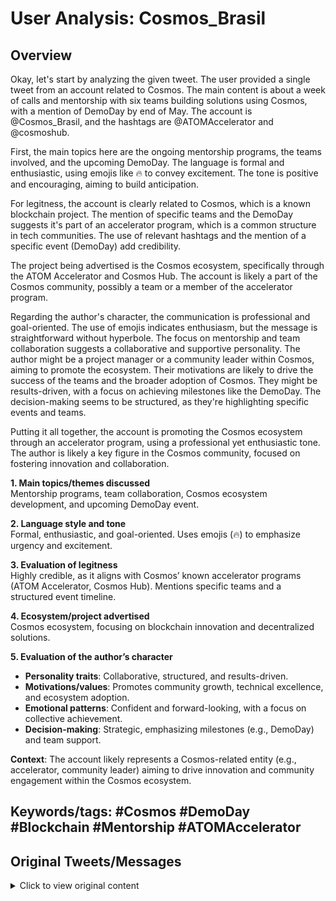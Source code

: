 # User Analysis: Cosmos_Brasil

## Overview

<think>
Okay, let's start by analyzing the given tweet. The user provided a single tweet from an account related to Cosmos. The main content is about a week of calls and mentorship with six teams building solutions using Cosmos, with a mention of DemoDay by end of May. The account is @Cosmos_Brasil, and the hashtags are @ATOMAccelerator and @cosmoshub.

First, the main topics here are the ongoing mentorship programs, the teams involved, and the upcoming DemoDay. The language is formal and enthusiastic, using emojis like 🔥 to convey excitement. The tone is positive and encouraging, aiming to build anticipation.

For legitness, the account is clearly related to Cosmos, which is a known blockchain project. The mention of specific teams and the DemoDay suggests it's part of an accelerator program, which is a common structure in tech communities. The use of relevant hashtags and the mention of a specific event (DemoDay) add credibility.

The project being advertised is the Cosmos ecosystem, specifically through the ATOM Accelerator and Cosmos Hub. The account is likely a part of the Cosmos community, possibly a team or a member of the accelerator program.

Regarding the author's character, the communication is professional and goal-oriented. The use of emojis indicates enthusiasm, but the message is straightforward without hyperbole. The focus on mentorship and team collaboration suggests a collaborative and supportive personality. The author might be a project manager or a community leader within Cosmos, aiming to promote the ecosystem. Their motivations are likely to drive the success of the teams and the broader adoption of Cosmos. They might be results-driven, with a focus on achieving milestones like the DemoDay. The decision-making seems to be structured, as they're highlighting specific events and teams.

Putting it all together, the account is promoting the Cosmos ecosystem through an accelerator program, using a professional yet enthusiastic tone. The author is likely a key figure in the Cosmos community, focused on fostering innovation and collaboration.
</think>

**1. Main topics/themes discussed**  
Mentorship programs, team collaboration, Cosmos ecosystem development, and upcoming DemoDay event.  

**2. Language style and tone**  
Formal, enthusiastic, and goal-oriented. Uses emojis (🔥) to emphasize urgency and excitement.  

**3. Evaluation of legitness**  
Highly credible, as it aligns with Cosmos’ known accelerator programs (ATOM Accelerator, Cosmos Hub). Mentions specific teams and a structured event timeline.  

**4. Ecosystem/project advertised**  
Cosmos ecosystem, focusing on blockchain innovation and decentralized solutions.  

**5. Evaluation of the author’s character**  
- **Personality traits**: Collaborative, structured, and results-driven.  
- **Motivations/values**: Promotes community growth, technical excellence, and ecosystem adoption.  
- **Emotional patterns**: Confident and forward-looking, with a focus on collective achievement.  
- **Decision-making**: Strategic, emphasizing milestones (e.g., DemoDay) and team support.  

**Context**: The account likely represents a Cosmos-related entity (e.g., accelerator, community leader) aiming to drive innovation and community engagement within the Cosmos ecosystem.  

**Keywords/tags**: #Cosmos #DemoDay #Blockchain #Mentorship #ATOMAccelerator
---
## Original Tweets/Messages

<details>
<summary>Click to view original content</summary>

| Type | Content |
|------|---------|
| messages | Another week of calls and mentorship with the 6 teams building solutions using @cosmos! 
Be ready for the DemoDay by end of May 🔥
@ATOMAccelerator @cosmoshub |

</details>
